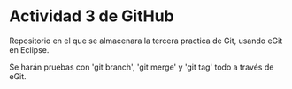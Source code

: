 # Actividad 3 de GitHub

Repositorio en el que se almacenara la tercera practica de Git, usando eGit en Eclipse.

Se harán pruebas con 'git branch', 'git merge' y 'git tag' todo a través de eGit.